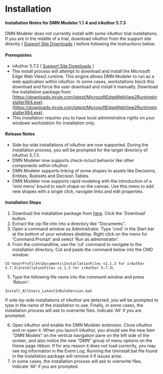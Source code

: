 # Installation

#### Installation Notes for DMN Modeler 1.1.4 and irAuthor 5.7.3

DMN Modeler does not currently install with some irAuthor trial installations.  If you are in the middle of a trial, download irAuthor from the support site directly ( [Support Site Downloads](https://support.inrule.com/hc/en-us/articles/360058138552-Download-InRule-Software) ) before following the instructions below. 

#### Prerequistes
- irAuthor 5.7.3 ( [Support Site Downloads](https://support.inrule.com/hc/en-us/articles/360058138552-Download-InRule-Software) )
- The install process will attempt to download and install the Microsoft Edge Web View2 runtime.  This engine allows DMN Modeler to run as a web application within irAuthor.  In some cases, workstations block this download and force the user download and install it manually. Download the installation package from [https://downloads.inrule.com/latest/MicrosoftEdgeWebView2RuntimeInstallerX64.exe](https://downloads.inrule.com/latest/MicrosoftEdgeWebView2RuntimeInstallerX64.exe). 
- This installation requires you to have local administrative rights on your windows workstation for installation only.

#### Release Notes
- Side-by-side installations of irAuthor are now supported. During the installation process, you will be prompted for the target directory of irAuthor 5.7.3.
- DMN Modeler now supports check-in/out behavior like other components within irAuthor.
- DMN Modeler supports linking of some shapes to assets like Decisions, Entities, Rulesets and Decision Tables.
- DMN Modeler now supports rapid modeling with the introduction of a 'mini menu' bound to each shape on the canvas.  Use this menu to add new shapes with a single click, navigate links and edit properties.

#### Installation Steps
1. Download the installation package from [here](/install/InstallationFiles%20v1.1.4%20for%20irAuthor%205.7.3.zip). Click the 'Download' button.
1. Extract the zip file into into a directory like "Documents".
1. Open a command window as Administrator.  Type 'cmd' in the Start bar at the bottom of your windows desktop.  Right click on the menu for 'Command Prompt' and select 'Run as administrator'.
1. From the commandline, use the 'cd' command to navigate to the installation directory. Cut and paste the command below into the CMD window:
````
CD %UserProfile%\Documents\InstallationFiles v1.1.3 for irAuthor 5.7.3\InstallationFiles v1.1.3 for irAuthor 5.7.3\
````
5. Type the following file name into the command window and press 'Return':  
````
Install_AllUsers_LatestInRuleVersion.bat
````
If side-by-side installations of irAuthor are detected, you will be prompted to type in the name of the installation to use.  Finally, in some cases, the installation process will ask to overwrite files.  Indicate 'All' if you are prompted.

6. Open irAuthor and enable the DMN Modeler extension. Close irAuthor and re-open it. When you launch irAuthor, you should see the new item "DMN Models" on the vertical navigation pane on the left side of the screen, and also notice the new "DMN" group of menu options on the Home page ribbon. If for any reason it does not load correctly, you may see log information in the Event Log. Running the Uninstall.bat file found in the installation package will remove it if issues arise.
1. In some cases, the installation process will ask to overwrite files.  Indicate 'All' if you are prompted. 
